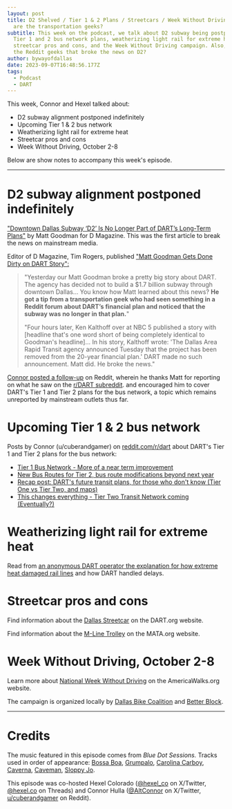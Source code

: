 ```yaml
---
layout: post
title: D2 Shelved / Tier 1 & 2 Plans / Streetcars / Week Without Driving / Who
  are the transportation geeks?
subtitle: This week on the podcast, we talk about D2 subway being postponed,
  Tier 1 and 2 bus network plans, weatherizing light rail for extreme heat,
  streetcar pros and cons, and the Week Without Driving campaign. Also, who are
  the Reddit geeks that broke the news on D2?
author: bywayofdallas
date: 2023-09-07T16:48:56.177Z
tags:
  - Podcast
  - DART
---
```

This week, Connor and Hexel talked about:

* D2 subway alignment postponed indefinitely
* Upcoming Tier 1 & 2 bus network
* Weatherizing light rail for extreme heat
* Streetcar pros and cons
* Week Without Driving, October 2-8

Below are show notes to accompany this week's episode.

- - -

# D2 subway alignment postponed indefinitely

⁠["Downtown Dallas Subway ‘D2’ Is No Longer Part of DART’s Long-Term Plans"](https://www.dmagazine.com/frontburner/2023/08/downtown-dallas-subway-d2-is-no-longer-part-of-darts-long-term-plans/)⁠ by Matt Goodman for D Magazine. This was the first article to break the news on mainstream media.

Editor of D Magazine, Tim Rogers, published ["⁠Matt Goodman Gets Done Dirty on DART Story":](https://www.dmagazine.com/frontburner/2023/08/matt-goodman-gets-done-dirty-on-dart-story/)

> "Yesterday our Matt Goodman broke a pretty big story about DART. The agency has decided not to build a $1.7 billion subway through downtown Dallas... You know how Matt learned about this news? **He got a tip from a transportation geek who had seen something in a Reddit forum about DART’s financial plan and noticed that the subway was no longer in that plan.**"
>
> "Four hours later, Ken Kalthoff over at NBC 5 published a story with \[headline that's one word short of being completely identical to Goodman's headline]... In his story, Kalthoff wrote: 'The Dallas Area Rapid Transit agency announced Tuesday that the project has been removed from the 20-year financial plan.' DART made no such announcement. Matt did. He broke the news."

[Connor posted a follow-up](https://www.reddit.com/r/dart/comments/15tzmu2/matt_goodman_if_youre_reading_this/?utm_source=share&utm_medium=web2x&context=3) on Reddit⁠, wherein he thanks Matt for reporting on what he saw on the [r/DART subreddit](https://www.reddit.com/r/dart/). and encouraged him to cover DART's Tier 1 and Tier 2 plans for the bus network, a topic which remains unreported by mainstream outlets thus far.

# Upcoming Tier 1 & 2 bus network

Posts by Connor (u/cuberandgamer) on [reddit.com/r/dart](https://www.reddit.com/r/dart/) about DART's Tier 1 and Tier 2 plans for the bus network:

* [Tier 1 Bus Network - More of a near term improvement](https://www.reddit.com/r/dart/comments/11sgtc8/tier_1_bus_network_more_of_a_near_term_improvement/)
* [New Bus Routes for Tier 2, bus route modifications beyond next year](https://www.reddit.com/r/dart/comments/15inagx/new_bus_routes_for_tier_2_bus_route_modifications/)
* [Recap post: DART's future transit plans, for those who don't know (Tier One vs Tier Two, and maps)](https://www.reddit.com/r/dart/comments/1483c34/recap_post_darts_future_transit_plans_for_those/)
* [This changes everything - Tier Two Transit Network coming (Eventually?)](https://www.reddit.com/r/dart/comments/11sfi8j/this_changes_everything_tier_two_transit_network/)

# Weatherizing light rail for extreme heat

Read from [an anonymous DART operator the explanation for how extreme heat damaged rail lines](https://www.reddit.com/r/dart/comments/1665kaq/dart_rail_is_slowly_getting_back_on_track_heres/) and how DART handled delays.

# Streetcar pros and cons

Find information about the [Dallas Streetcar](https://www.dart.org/guide/transit-and-use/dallas-streetcar) on the DART.org website.

Find information about the [M-Line Trolley](https://www.mata.org/about/) on the MATA.org website.

# Week Without Driving, October 2-8

Learn more about [National Week Without Driving](https://americawalks.org/campaigns/national-week-without-driving/) on the AmericaWalks.org website.

The campaign is organized locally by [Dallas Bike Coalition](https://www.instagram.com/dallasbicyclecoalition/) and [Better Block](https://www.betterblock.org/).

- - -

# Credits

The music featured in this episode comes from *Blue Dot Sessions.* Tracks used in order of appearance: [Bossa Boa](https://app.sessions.blue/browse/track/91c4adab-f9e6-4aa1-9ba7-41886b3a05dd), [Grumpalo](https://app.sessions.blue/browse/track/91c4adab-f9e6-4aa1-9ba7-41886b3a05dd), [Carolina Carboy](https://app.sessions.blue/browse/track/76811cab-1ff5-4498-8ce1-c1f69b270ad3), [Caverna](https://app.sessions.blue/browse/track/91c4adab-f9e6-4aa1-9ba7-41886b3a05dd), [Caveman](https://app.sessions.blue/browse/track/91c4adab-f9e6-4aa1-9ba7-41886b3a05dd), [Sloppy Jo](https://app.sessions.blue/browse/track/91c4adab-f9e6-4aa1-9ba7-41886b3a05dd).

This episode was co-hosted Hexel Colorado ([@hexel_co](https://twitter.com/hexel_co) on X/Twitter, [@hexel.co](https://www.instagram.com/hexel.co/) on Threads) and Connor Hulla ([@AltConnor](https://twitter.com/AlternateConnor) on X/Twitter, [u/cuberandgamer](https://reddit.com/u/cuberandgamer) on Reddit).